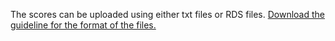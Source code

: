 
The scores can be uploaded using either txt files or RDS files. 
<a href="Files_formats.md"> Download the guideline for the format of the files.</a>
